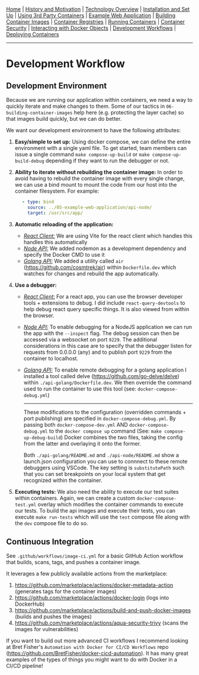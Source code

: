 [Home](../README.md) | [History and Motivation](../01-history-and-motivation/README.md)
| [Technology Overview](../02-technology-overview/README.md)
| [Installation and Set Up](../03-installation-and-set-up/README.md)
| [Using 3rd Party Containers](../04-using-3rd-party-containers/README.md)
| [Example Web Application](../05-example-web-application/README.md)
| [Building Container Images](../06-building-container-images/README.md)
| [Container Registries](../07-container-registries/README.md)
| [Running Containers](../08-running-containers/README.md)
| [Container Security](../09-container-security/README.md)
| [Interacting with Docker Objects](../10-interacting-with-docker-objects/README.md)
| [Development Workflows](../11-development-workflow/README.md)
| [Deploying Containers](../12-deploying-containers/README.md)

---

# Development Workflow

## Development Environment

Because we are running our application within containers, we need a way to quickly iterate and make changes to them. Some of our tactics in `06-building-container-images` help here (e.g. protecting the layer cache) so that images build quickly, but we can do better.

We want our development environment to have the following attributes:

1) **Easy/simple to set up:** Using docker compose, we can define the entire environment with a single yaml file. To get started, team members can issue a single command `make compose-up-build` or `make compose-up-build-debug` depending if they want to run the debugger or not.

2) **Ability to iterate without rebuilding the container image:** In order to avoid having to rebuild the container image with every single change, we can use a bind mount to mount the code from our host into the container filesystem. For example:

```yml
      - type: bind
        source: ../05-example-web-application/api-node/
        target: /usr/src/app/
```

3) **Automatic reloading of the application:** 
   - <ins>*React Client:*</ins> We are using Vite for the react client which handles this handles this automatically
   - <ins>*Node API:*</ins> We added nodemon as a development dependency and specify the Docker CMD to use it
   - <ins>*Golang API:*</ins> We added a utility called `air` (https://github.com/cosmtrek/air) within `Dockerfile.dev` which watches for changes and rebuild the app automatically.

4) **Use a debugger:**
   - <ins>*React Client:*</ins> For a react app, you can use the browser developer tools + extensions to debug. I did include `react-query-devtools` to help debug react query specific things. It is also viewed from within the browser.
   - <ins>*Node API:*</ins> To enable debugging for a NodeJS application we can run the app with the `--inspect` flag. The debug session can then be accessed via a websocket on port `9229`. The additional considerations in this case are to specify that the debugger listen for requests from 0.0.0.0 (any) and to publish port `9229` from the container to localhost.
   - <ins>*Golang API:*</ins> To enable remote debugging for a golang application I installed a tool called delve (https://github.com/go-delve/delve) within `./api-golang/Dockerfile.dev`. We then override the command used to run the container to use this tool (see: `docker-compose-debug.yml`)
     
      ---

      These modifications to the configuration (overridden commands + port publishing) are specified in `docker-compose-debug.yml`. By passing both `docker-compose-dev.yml` AND `docker-compose-debug.yml` to the `docker compose up` command (See: `make compose-up-debug-build`) Docker combines the two files, taking the config from the latter and overlaying it onto the former.

      Both `./api-golang/README.md` and `./api-node/README.md` show a launch.json configuration you can use to connnect to these remote debuggers using VSCode. The key setting is `substitutePath` such that you can set breakpoints on your local system that get recognized within the container.

5) **Executing tests:** We also need the ability to execute our test suites within containers. Again, we can create a custom `docker-compose-test.yml` overlay which modifies the container commands to execute our tests. To build the api images and execute their tests, you can execute `make run-tests` which will use the `test` compose file along with the `dev` compose file to do so.

## Continuous Integration

See `.github/workflows/image-ci.yml` for a basic GitHub Action workflow that builds, scans, tags, and pushes a container image.

It leverages a few publicly available actions from the marketplace:
1) https://github.com/marketplace/actions/docker-metadata-action (generates tags for the container images)
2) https://github.com/marketplace/actions/docker-login (logs into DockerHub)
3) https://github.com/marketplace/actions/build-and-push-docker-images (builds and pushes the images)
4) https://github.com/marketplace/actions/aqua-security-trivy (scans the images for vulnerabilities)

If you want to build out more advanced CI workflows I recommend looking at Bret Fisher's `Automation with Docker for CI/CD Workflows` repo (https://github.com/BretFisher/docker-cicd-automation). It has many great examples of the types of things you might want to do with Docker in a CI/CD pipeline!